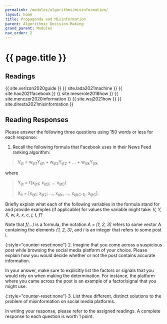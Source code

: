 ```yaml
---
permalink: /modules/algorithms/misinformation/
layout: home
title: Propaganda and Misinformation
parent: Algorithmic Decision-Making
grand_parent: Modules
nav_order: 2
---
```


# {{ page.title }}

<h2 class="text-delta">Readings</h2>
{{ site.verizon2020guide }}
{{ site.lada2021machine }}
{{ site.hao2021facebook }}
{{ site.meserole2018how }}
{{ site.menczer2020information }}
{{ site.wsj2021how }}
{{ site.diresta2021misinformation }}

<h2 class="text-delta">Reading Responses</h2>
Please answer the following three questions using 150 words or less for each response:

1. Recall the following formula that Facebook uses in their News Feed ranking algorithm: 

>V<sub>ijt</sub> = w<sub>ijt1</sub>Y<sub>ijt1</sub> + w<sub>ijt2</sub>Y<sub>ijt2</sub> + … + w<sub>ijtk</sub>Y<sub>ijtk</sub>

where

> Y<sub>ijt</sub> = f(x<sub>ijt1</sub>; x<sub>ijt2</sub>; … x<sub>ijtC</sub>)
>
> X<sub>it</sub> = [x<sub>ijt1</sub>; x<sub>ijt2</sub>; …, x<sub>ijtc</sub>, ..., x<sub>ijt(C-1)</sub>, x<sub>ijtC</sub>].

Briefly explain what each of the following variables in the formula stand for and provide examples (if applicable) for values the variable might take: *V, Y, X, w, k, x, c, j, t, f*?

Note that *f(...)* is a formula, the notation *A = [1, 2, 3]* refers to some vector A containing the elements *{1, 2, 3}*, and *i* is an integer that refers to some post i.

{:style="counter-reset:none"}
2. Imagine that you come across a suspicious post while browsing the social media platform of your choice. Please explain how you would decide whether or not the post contains accurate information.

In your answer, make sure to explicitly list the factors or signals that you would rely on when making the determination. For instance, the platform where you came across the post is an example of a factor/signal that you might use. 

{:style="counter-reset:none"}
3. List three different, distinct solutions to the problem of misinformation on social media platforms.

In writing your response, please refer to the assigned readings. A complete response to each question is worth 1 point.